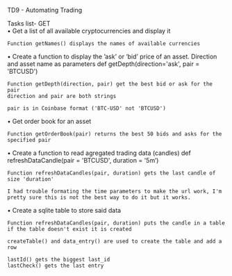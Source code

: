 TD9 - Automating Trading

Tasks list- GET  
• Get a list of all available cryptocurrencies and display it 
	
	Function getNames() displays the names of available currencies

• Create a function to display the ’ask’ or ‘bid’ price of an asset. Direction and asset name as parameters def getDepth(direction='ask', pair = 'BTCUSD') 
	
	Function getDepth(direction, pair) get the best bid or ask for the pair
	direction and pair are both strings
	
	pair is in Coinbase format ('BTC-USD' not 'BTCUSD')

• Get order book for an asset 
	
	Function getOrderBook(pair) returns the best 50 bids and asks for the specified pair

• Create a function to read agregated trading data (candles) def refreshDataCandle(pair = 'BTCUSD', duration = '5m’) 
	
	Function refreshDataCandles(pair, duration) gets the last candle of size 'duration'

	I had trouble formating the time parameters to make the url work, I'm pretty sure this is not the best way to do it but it works.

• Create a sqlite table to store said data
	
	Function refreshDataCandles(pair, duration) puts the candle in a table
	if the table doesn't exist it is created
	
	createTable() and data_entry() are used to create the table and add a row
	
	lastId() gets the biggest last_id
	lastCheck() gets the last entry
	 